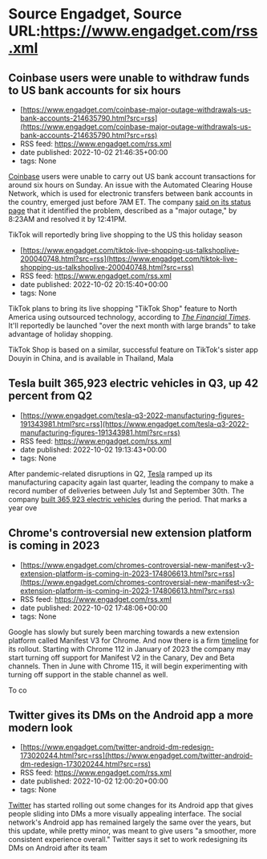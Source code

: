 # Source Engadget, Source URL:https://www.engadget.com/rss.xml

## Coinbase users were unable to withdraw funds to US bank accounts for six hours
 - [https://www.engadget.com/coinbase-major-outage-withdrawals-us-bank-accounts-214635790.html?src=rss](https://www.engadget.com/coinbase-major-outage-withdrawals-us-bank-accounts-214635790.html?src=rss)
 - RSS feed: https://www.engadget.com/rss.xml
 - date published: 2022-10-02 21:46:35+00:00
 - tags: None

<p><a href="http://engadget.com/tag/coinbase">Coinbase</a> users were unable to carry out US bank account transactions for around six hours on Sunday. An issue with the Automated Clearing House Network, which is used for electronic transfers between bank accounts in the country, emerged just before 7AM ET. The company <a href="https://status.coinbase.com/">said on its status page</a> that it identified the problem, described as a &quot;major outage,&quot; by 8:23AM and resolved it by 12:41PM.</p

## TikTok will reportedly bring live shopping to the US this holiday season
 - [https://www.engadget.com/tiktok-live-shopping-us-talkshoplive-200040748.html?src=rss](https://www.engadget.com/tiktok-live-shopping-us-talkshoplive-200040748.html?src=rss)
 - RSS feed: https://www.engadget.com/rss.xml
 - date published: 2022-10-02 20:15:40+00:00
 - tags: None

<p>TikTok plans to bring its live shopping &quot;TikTok Shop&quot; feature to North America using outsourced technology, according to <a href="https://www.ft.com/content/479cd8da-c416-456d-a2a2-533af8a5b7bb"><em>The Financial Times</em></a>. It'll reportedly be launched &quot;over the next month with large brands&quot; to take advantage of holiday shopping.&nbsp;</p><p>TikTok Shop is based on a similar, successful feature on TikTok's sister app Douyin in China, and is available in Thailand, Mala

## Tesla built 365,923 electric vehicles in Q3, up 42 percent from Q2
 - [https://www.engadget.com/tesla-q3-2022-manufacturing-figures-191343981.html?src=rss](https://www.engadget.com/tesla-q3-2022-manufacturing-figures-191343981.html?src=rss)
 - RSS feed: https://www.engadget.com/rss.xml
 - date published: 2022-10-02 19:13:43+00:00
 - tags: None

<p>After pandemic-related disruptions in Q2, <a href="http://engadget.com/tag/tesla">Tesla</a> ramped up its manufacturing capacity again last quarter, leading the company to make a record number of deliveries between July 1st and September 30th. The company <a href="https://www.businesswire.com/news/home/20221002005048/en/Tesla-Vehicle-Production-Deliveries-and-Date-for-Financial-Results-Webcast-for-Third-Quarter-2022">built 365,923 electric vehicles</a> during the period. That marks a year ove

## Chrome's controversial new extension platform is coming in 2023
 - [https://www.engadget.com/chromes-controversial-new-manifest-v3-extension-platform-is-coming-in-2023-174806613.html?src=rss](https://www.engadget.com/chromes-controversial-new-manifest-v3-extension-platform-is-coming-in-2023-174806613.html?src=rss)
 - RSS feed: https://www.engadget.com/rss.xml
 - date published: 2022-10-02 17:48:06+00:00
 - tags: None

<p>Google has slowly but surely been marching towards a new extension platform called Manifest V3 for Chrome. And now there is a firm <a href="https://developer.chrome.com/blog/more-mv2-transition/">timeline</a> for its rollout. Starting with Chrome 112 in January of 2023 the company may start turning off support for Manifest V2 in the Canary, Dev and Beta channels. Then in June with Chrome 115, it will begin experimenting with turning off support in the stable channel as well.&nbsp;</p><p>To co

## Twitter gives its DMs on the Android app a more modern look
 - [https://www.engadget.com/twitter-android-dm-redesign-173020244.html?src=rss](https://www.engadget.com/twitter-android-dm-redesign-173020244.html?src=rss)
 - RSS feed: https://www.engadget.com/rss.xml
 - date published: 2022-10-02 12:00:20+00:00
 - tags: None

<p><a href="https://www.engadget.com/twitter-direct-messaging-chatbox-110541267.html">Twitter</a> has started rolling out some changes for its Android app that gives people sliding into DMs a more visually appealing interface. The social network's Android app has remained largely the same over the years, but this update, while pretty minor, was meant to give users &quot;a smoother, more consistent experience overall.&quot; Twitter says it set to work redesigning its DMs on Android after its team
